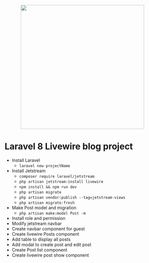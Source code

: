 <p align="center"><a href="https://laravel.com" target="_blank"><img src="https://raw.githubusercontent.com/laravel/art/master/logo-lockup/5%20SVG/2%20CMYK/1%20Full%20Color/laravel-logolockup-cmyk-red.svg" width="400"></a></p>

# Laravel 8 Livewire blog project

- Install Laravel
    - ```laravel new projectName```
- Install Jetstream 
    - ```composer require laravel/jetstream```
    - ```php artisan jetstream:install livewire```
    - ```npm install && npm run dev```
    - ```php artisan migrate```
    - ```php artisan vendor:publish --tag=jetstream-views```
    - ```php artisan migrate:fresh```
- Make Post model and migration
  - ```php artisan make:model Post -m```
- Install role and permission
- Modify jetstream navbar
- Create navbar component for guest
- Create livewire Posts component
- Add table to display all posts
- Add modal to create post and edit post
- Create Post list component
- Create livewire post show component
